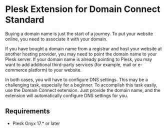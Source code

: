 # Plesk Extension for Domain Connect Standard

Buying a domain name is just the start of a journey. To put your website online, you need to associate it with your domain.

If you have bought a domain name from a registrar and host your website at another hosting provider, you may need to point the domain name to your Plesk server. If your domain name is already pointing to Plesk, you may want to add additional third-party services (for example, mail or e-commerce platform) to your website.  

In both cases, you will have to configure DNS settings. This may be a challenging task, especially for a beginner. To accomplish this task easily, use the Domain Connect extension. Just provide the domain name, and the extension will automatically configure DNS settings for you.

## Requirements

   * Plesk Onyx 17.* or later 
